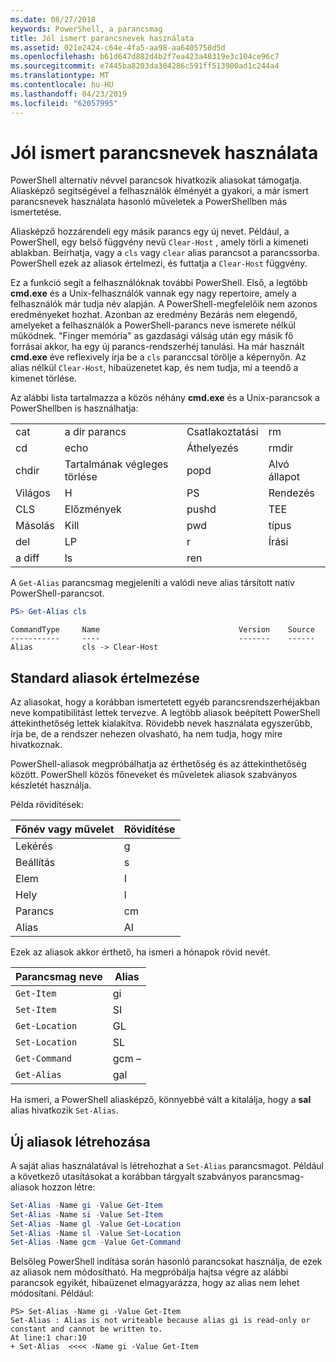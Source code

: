 ```yaml
---
ms.date: 08/27/2018
keywords: PowerShell, a parancsmag
title: Jól ismert parancsnevek használata
ms.assetid: 021e2424-c64e-4fa5-aa98-aa6405758d5d
ms.openlocfilehash: b61d647d882d4b2f7ea423a48319e3c104ce96c7
ms.sourcegitcommit: e7445ba8203da304286c591ff513900ad1c244a4
ms.translationtype: MT
ms.contentlocale: hu-HU
ms.lasthandoff: 04/23/2019
ms.locfileid: "62057995"
---
```

# <a name="using-familiar-command-names"></a>Jól ismert parancsnevek használata

PowerShell alternatív névvel parancsok hivatkozik aliasokat támogatja. Aliasképző segítségével a felhasználók élményét a gyakori, a már ismert parancsnevek használata hasonló műveletek a PowerShellben más ismertetése.

Aliasképző hozzárendeli egy másik parancs egy új nevet. Például, a PowerShell, egy belső függvény nevű `Clear-Host` , amely törli a kimeneti ablakban. Beírhatja, vagy a `cls` vagy `clear` alias parancsot a parancssorba. PowerShell ezek az aliasok értelmezi, és futtatja a `Clear-Host` függvény.

Ez a funkció segít a felhasználóknak további PowerShell. Első, a legtöbb **cmd.exe** és a Unix-felhasználók vannak egy nagy repertoire, amely a felhasználók már tudja név alapján. A PowerShell-megfelelőik nem azonos eredményeket hozhat. Azonban az eredmény Bezárás nem elegendő, amelyeket a felhasználók a PowerShell-parancs neve ismerete nélkül működnek. "Finger memória" as gazdasági válság után egy másik fő forrásai akkor, ha egy új parancs-rendszerhéj tanulási. Ha már használt **cmd.exe** éve reflexively írja be a `cls` paranccsal törölje a képernyőn. Az alias nélkül `Clear-Host`, hibaüzenetet kap, és nem tudja, mi a teendő a kimenet törlése.

Az alábbi lista tartalmazza a közös néhány **cmd.exe** és a Unix-parancsok a PowerShellben is használhatja:

|||||
|-|-|-|-|
|cat|a dir parancs|Csatlakoztatási|rm|
|cd|echo|Áthelyezés|rmdir|
|chdir|Tartalmának végleges törlése|popd|Alvó állapot|
|Világos|H|PS|Rendezés|
|CLS|Előzmények|pushd|TEE|
|Másolás|Kill|pwd|típus|
|del|LP|r|Írási|
|a diff|ls|ren||

A `Get-Alias` parancsmag megjeleníti a valódi neve alias társított natív PowerShell-parancsot.

```powershell
PS> Get-Alias cls
```

```Output
CommandType     Name                               Version    Source
-----------     ----                               -------    ------
Alias           cls -> Clear-Host
```

## <a name="interpreting-standard-aliases"></a>Standard aliasok értelmezése

Az aliasokat, hogy a korábban ismertetett egyéb parancsrendszerhéjakban neve kompatibilitást lettek tervezve.
A legtöbb aliasok beépített PowerShell áttekinthetőség lettek kialakítva. Rövidebb nevek használata egyszerűbb, írja be, de a rendszer nehezen olvasható, ha nem tudja, hogy mire hivatkoznak.

PowerShell-aliasok megpróbálhatja az érthetőség és az áttekinthetőség között. PowerShell közös főneveket és műveletek aliasok szabványos készletét használja.

Példa rövidítések:

| Főnév vagy művelet | Rövidítése |
|--------------|--------------|
| Lekérés          | g            |
| Beállítás          | s            |
| Elem         | I            |
| Hely     | l            |
| Parancs      | cm           |
| Alias        | Al           |

Ezek az aliasok akkor érthető, ha ismeri a hónapok rövid nevét.

| Parancsmag neve    | Alias |
|----------------|-------|
| `Get-Item`     | gi    |
| `Set-Item`     | SI    |
| `Get-Location` | GL    |
| `Set-Location` | SL    |
| `Get-Command`  | gcm –   |
| `Get-Alias`    | gal   |

Ha ismeri, a PowerShell aliasképző, könnyebbé vált a kitalálja, hogy a **sal** alias hivatkozik `Set-Alias`.

## <a name="creating-new-aliases"></a>Új aliasok létrehozása

A saját alias használatával is létrehozhat a `Set-Alias` parancsmagot. Például a következő utasításokat a korábban tárgyalt szabványos parancsmag-aliasok hozzon létre:

```powershell
Set-Alias -Name gi -Value Get-Item
Set-Alias -Name si -Value Set-Item
Set-Alias -Name gl -Value Get-Location
Set-Alias -Name sl -Value Set-Location
Set-Alias -Name gcm -Value Get-Command
```

Belsőleg PowerShell indítása során hasonló parancsokat használja, de ezek az aliasok nem módosítható.
Ha megpróbálja hajtsa végre az alábbi parancsok egyikét, hibaüzenet elmagyarázza, hogy az alias nem lehet módosítani. Például:

```
PS> Set-Alias -Name gi -Value Get-Item
Set-Alias : Alias is not writeable because alias gi is read-only or constant and cannot be written to.
At line:1 char:10
+ Set-Alias  <<<< -Name gi -Value Get-Item
```
